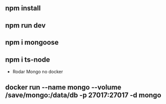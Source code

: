 ## npm install

## npm run dev

## npm i mongoose

## npm i ts-node

- Rodar Mongo no docker
## docker run --name mongo --volume /save/mongo:/data/db -p 27017:27017 -d mongo


